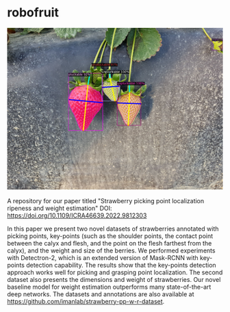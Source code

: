 # robofruit

![Alt text](https://github.com/rick-dn/robofruit/blob/main/icra_2022_strawberry_final.pdf.png)

A repository for our paper titled "Strawberry picking point localization ripeness and weight estimation"
DOI: https://doi.org/10.1109/ICRA46639.2022.9812303

In this paper we present two novel datasets of strawberries annotated with picking points, key-points (such as the shoulder points, the contact point between the calyx and flesh, and the point on the flesh farthest from the calyx), and the weight and size of the berries. We performed experiments with Detectron-2, which is an extended version of Mask-RCNN with key-points detection capability. The results show that the key-points detection approach works well for picking and grasping point localization. The second dataset also presents the dimensions and weight of strawberries. Our novel baseline model for weight estimation outperforms many state-of-the-art deep networks. The datasets and annotations are also available at 
https://github.com/imanlab/strawberry-pp-w-r-dataset.
